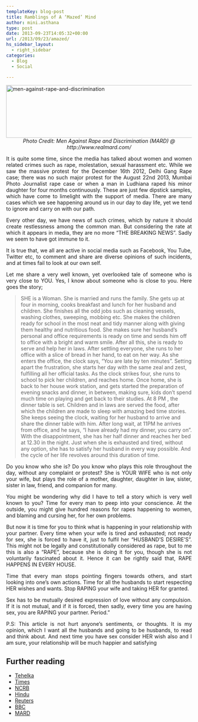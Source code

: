 ```yaml
---
templateKey: blog-post
title: Ramblings of A ‘Mazed’ Mind
author: mini.asthana
type: post
date: 2013-09-23T14:05:32+00:00
url: /2013/09/23/amazed/
hs_sidebar_layout:
  - right_sidebar
categories:
  - Blog
  - Social

---
```

<img class="aligncenter size-full wp-image-344" src="https://i1.wp.com/ilaasthana.in/wp-content/uploads/2013/09/men-against-rape-and-discrimination.jpg?resize=640%2C143" alt="men-against-rape-and-discrimination" width="640" height="143" data-recalc-dims="1" />

<center>
  <em>Photo Credit: Men Against Rape and Discrimination (MARD) @ http://www.realmard.com/</em>
</center>

<p align="justify">
  It is quite some time, since the media has talked about women and women related crimes such as rape, molestation, sexual harassment etc. While we saw the massive protest for the December 16th 2012, Delhi Gang Rape case; there was no such major protest for the August 22nd 2013, Mumbai Photo Journalist rape case or when a man in Ludhiana raped his minor daughter for four months continuously. These are just few dipstick samples, which have come to limelight with the support of media. There are many cases which we see happening around us in our day to day life, yet we tend to ignore and carry on with our path.
</p>

<p align="justify">
  Every other day, we have news of such crimes, which by nature it should create restlessness among the common man. But considering the rate at which it appears in media, they are no more “THE BREAKING NEWS”. Sadly we seem to have got immune to it.
</p>

<p align="justify">
  It is true that, we all are active in social media such as Facebook, You Tube, Twitter etc, to comment and share are diverse opinions of such incidents, and at times fail to look at our own self.
</p>

<p align="justify">
  Let me share a very well known, yet overlooked tale of someone who is very close to YOU. Yes, I know about someone who is close to you. Here goes the story;
</p>

> SHE is a Woman. She is married and runs the family. She gets up at four in morning, cooks breakfast and lunch for her husband and children. She finishes all the odd jobs such as cleaning vessels, washing clothes, sweeping, mobbing etc. She makes the children ready for school in the most neat and tidy manner along with giving them healthy and nutritious food. She makes sure her husband’s personal and office requirements is ready on time and sends him off to office with a bright and warm smile. After all this, she is ready to serve and help her in laws. After settling everyone, she runs to her office with a slice of bread in her hand, to eat on her way. As she enters the office, the clock says, “You are late by ten minutes”. Setting apart the frustration, she starts her day with the same zeal and zest, fulfilling all her official tasks. As the clock strikes four, she runs to school to pick her children, and reaches home. Once home, she is back to her house work station, and gets started the preparation of evening snacks and dinner, in between, making sure, kids don’t spend much time on playing and get back to their studies. At 8 PM , the dinner table is set. Children and in laws are served the food, after which the children are made to sleep with amazing bed time stories. She keeps seeing the clock, waiting for her husband to arrive and share the dinner table with him. After long wait, at 11PM he arrives from office, and he says, “I have already had my dinner, you carry on”. With the disappointment, she has her half dinner and reaches her bed at 12.30 in the night. Just when she is exhausted and tired, without any option, she has to satisfy her husband in every way possible. And the cycle of her life revolves around this duration of time.

<p align="justify">
  Do you know who she is? Do you know who plays this role throughout the day, without any complaint or protest? She is YOUR WIFE who is not only your wife, but plays the role of a mother, daughter, daughter in law, sister, sister in law, friend, and companion for many.
</p>

<p align="justify">
  You might be wondering why did I have to tell a story which is very well known to you? Time for every man to peep into your conscience. At the outside, you might give hundred reasons for rapes happening to women, and blaming and cursing her, for her own problems.
</p>

<p align="justify">
  But now it is time for you to think what is happening in your relationship with your partner. Every time when your wife is tired and exhausted; not ready for sex, she is forced to have it, just to fulfil her “HUSBAND’S DESIRE’S”. This might not be legally and constitutionally considered as rape, but to me this is also a “RAPE”, because she is doing it for you, though she is not voluntarily fascinated about it. Hence it can be rightly said that, RAPE HAPPENS IN EVERY HOUSE.
</p>

<p align="justify">
  Time that every man stops pointing fingers towards others, and start looking into one’s own actions. Time for all the husbands to start respecting HER wishes and wants. Stop RAPING your wife and taking HER for granted.
</p>

<p align="justify">
  Sex has to be mutually desired expression of love without any compulsion. If it is not mutual, and if it is forced, then sadly, every time you are having sex, you are RAPING your partner. Period.”
</p>

<p align="justify">
  P.S: This article is not hurt anyone’s sentiments, or thoughts. It is my opinion, which I want all the husbands and going to be husbands, to read and think about. And next time you have sex consider HER wish also and I am sure, your relationship will be much happier and satisfying
</p>

## Further reading

  * [Tehelka][1]
  * [Times][2]
  * [NCRB][3]
  * [Hindu][4]
  * [Reuters][5]
  * [BBC][6]
  * [MARD][7]

 [1]: "http://www.tehelka.com/cover-story-rape-and-how-men-see-it/?singlepage=1
 [2]: "http://timesofindia.indiatimes.com/city/ludhiana/Man-raped-daughter-for-4-months-booked/articleshow/22875681.cms
 [3]: "http://ncrb.nic.in/CD-CII2011/cii-2011/Chapter%205.pdf
 [4]: "http://www.thehindu.com/opinion/op-ed/rape-and-the-crisis-of-indian-masculinity/article4214267.ece
 [5]: "http://blogs.reuters.com/india/2013/01/25/short-skirts-bad-stars-and-chow-mein-why-indias-women-get-raped/
 [6]: "http://www.bbc.co.uk/news/world-asia-india-20907755
 [7]: "https://en.wikipedia.org/wiki/Men_Against_Rape_and_Discrimination